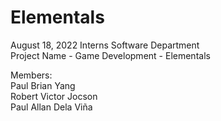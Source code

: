 # Elementals
August 18, 2022 Interns Software Department\
Project Name - Game Development - Elementals

Members:\
Paul Brian Yang\
Robert Victor Jocson\
Paul Allan Dela Viña
